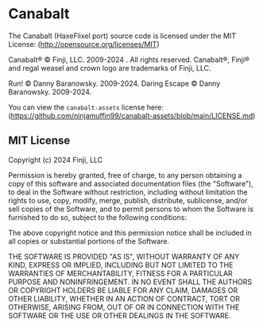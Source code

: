 # Canabalt

The Canabalt (HaxeFlixel port) source code is licensed under the MIT License: (http://opensource.org/licenses/MIT)

Canabalt® © Finji, LLC. 2009-2024 . All rights reserved. Canabalt®, Finji® and regal weasel and crown logo are trademarks of Finji, LLC.

Run! © Danny Baranowsky. 2009-2024.
Daring Escape © Danny Baranowsky. 2009-2024.

You can view the `canabalt-assets` license here: (https://github.com/ninjamuffin99/canabalt-assets/blob/main/LICENSE.md)

## MIT License

Copyright (c) 2024 Finji, LLC

Permission is hereby granted, free of charge, to any person obtaining a copy
of this software and associated documentation files (the "Software"), to deal
in the Software without restriction, including without limitation the rights
to use, copy, modify, merge, publish, distribute, sublicense, and/or sell
copies of the Software, and to permit persons to whom the Software is
furnished to do so, subject to the following conditions:

The above copyright notice and this permission notice shall be included in all
copies or substantial portions of the Software.

THE SOFTWARE IS PROVIDED "AS IS", WITHOUT WARRANTY OF ANY KIND, EXPRESS OR
IMPLIED, INCLUDING BUT NOT LIMITED TO THE WARRANTIES OF MERCHANTABILITY,
FITNESS FOR A PARTICULAR PURPOSE AND NONINFRINGEMENT. IN NO EVENT SHALL THE
AUTHORS OR COPYRIGHT HOLDERS BE LIABLE FOR ANY CLAIM, DAMAGES OR OTHER
LIABILITY, WHETHER IN AN ACTION OF CONTRACT, TORT OR OTHERWISE, ARISING FROM,
OUT OF OR IN CONNECTION WITH THE SOFTWARE OR THE USE OR OTHER DEALINGS IN THE
SOFTWARE.
